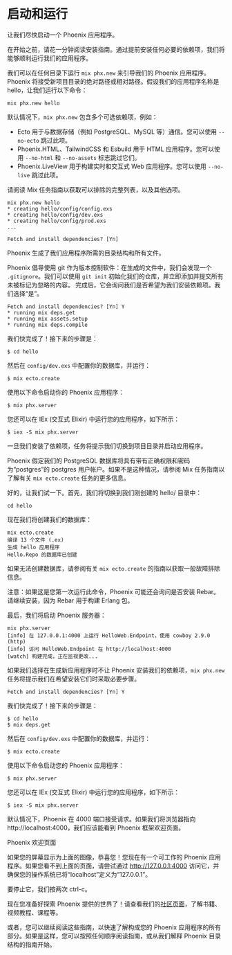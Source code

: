 # 启动和运行

让我们尽快启动一个 Phoenix 应用程序。

在开始之前，请花一分钟阅读安装指南。通过提前安装任何必要的依赖项，我们将能够顺利运行我们的应用程序。

我们可以在任何目录下运行 `mix phx.new` 来引导我们的 Phoenix 应用程序。Phoenix 将接受新项目目录的绝对路径或相对路径。假设我们的应用程序名称是 hello，让我们运行以下命令：

```shell
mix phx.new hello
```

默认情况下，`mix phx.new` 包含多个可选依赖项，例如：

- Ecto 用于与数据存储（例如 PostgreSQL、MySQL 等）通信。您可以使用 `--no-ecto` 跳过此项。
- Phoenix.HTML、TailwindCSS 和 Esbuild 用于 HTML 应用程序。您可以使用 `--no-html` 和 `--no-assets` 标志跳过它们。
- Phoenix.LiveView 用于构建实时和交互式 Web 应用程序。您可以使用 `--no-live` 跳过此项。

请阅读 Mix 任务指南以获取可以排除的完整列表，以及其他选项。

```shell
mix phx.new hello
* creating hello/config/config.exs
* creating hello/config/dev.exs
* creating hello/config/prod.exs
...

Fetch and install dependencies? [Yn]
```

Phoenix 生成了我们应用程序所需的目录结构和所有文件。

Phoenix 倡导使用 git 作为版本控制软件：在生成的文件中，我们会发现一个 `.gitignore`。我们可以使用 `git init` 初始化我们的仓库，并立即添加并提交所有未被标记为忽略的内容。
完成后，它会询问我们是否希望为我们安装依赖项。我们选择“是”。

```shell
Fetch and install dependencies? [Yn] Y
* running mix deps.get
* running mix assets.setup
* running mix deps.compile
```

我们快完成了！接下来的步骤是：

```shell
$ cd hello
```

然后在 `config/dev.exs` 中配置你的数据库，并运行：

```shell
$ mix ecto.create
```

使用以下命令启动你的 Phoenix 应用程序：

```shell
$ mix phx.server
```

您还可以在 IEx (交互式 Elixir) 中运行您的应用程序，如下所示：

```shell
$ iex -S mix phx.server
```

一旦我们安装了依赖项，任务将提示我们切换到项目目录并启动应用程序。

Phoenix 假定我们的 PostgreSQL 数据库将具有带有正确权限和密码为“postgres”的 postgres 用户帐户。如果不是这种情况，请参阅 Mix 任务指南以了解有关 `mix ecto.create` 任务的更多信息。

好的，让我们试一下。首先，我们将切换到我们刚创建的 hello/ 目录中：

```shell
cd hello
```

现在我们将创建我们的数据库：

```shell
mix ecto.create
编译 13 个文件 (.ex)
生成 hello 应用程序
Hello.Repo 的数据库已创建
```

如果无法创建数据库，请参阅有关 `mix ecto.create` 的指南以获取一般故障排除信息。

注意：如果这是您第一次运行此命令，Phoenix 可能还会询问是否安装 Rebar。请继续安装，因为 Rebar 用于构建 Erlang 包。

最后，我们将启动 Phoenix 服务器：

```
mix phx.server
[info] 在 127.0.0.1:4000 上运行 HelloWeb.Endpoint，使用 cowboy 2.9.0 (http)
[info] 访问 HelloWeb.Endpoint 在 http://localhost:4000
[watch] 构建完成，正在监视更改...
```

如果我们选择在生成新应用程序时不让 Phoenix 安装我们的依赖项，`mix phx.new` 任务将提示我们在希望安装它们时采取必要步骤。

```shell
Fetch and install dependencies? [Yn] Y
```

我们快完成了！接下来的步骤是：

```shell
$ cd hello
$ mix deps.get
```

然后在 `config/dev.exs` 中配置你的数据库，并运行：

```shell
$ mix ecto.create
```

使用以下命令启动您的 Phoenix 应用程序：

```shell
$ mix phx.server
```

您还可以在 IEx (交互式 Elixir) 中运行您的应用程序，如下所示：

```shell
$ iex -S mix phx.server
```

默认情况下，Phoenix 在 4000 端口接受请求。如果我们将浏览器指向 http://localhost:4000，我们应该能看到 Phoenix 框架欢迎页面。

Phoenix 欢迎页面

如果您的屏幕显示为上面的图像，恭喜您！您现在有一个可工作的 Phoenix 应用程序。如果您看不到上面的页面，请尝试通过 http://127.0.0.1:4000 访问它，并确保您的操作系统已将“localhost”定义为“127.0.0.1”。

要停止它，我们按两次 ctrl-c。

现在您准备好探索 Phoenix 提供的世界了！请查看我们的[社区页面](https://hexdocs.pm/phoenix/community.html)，了解书籍、视频教程、课程等。

或者，您可以继续阅读这些指南，以快速了解构成您的 Phoenix 应用程序的所有部分。如果是这样，您可以按照任何顺序阅读指南，或从我们解释 Phoenix 目录结构的指南开始。